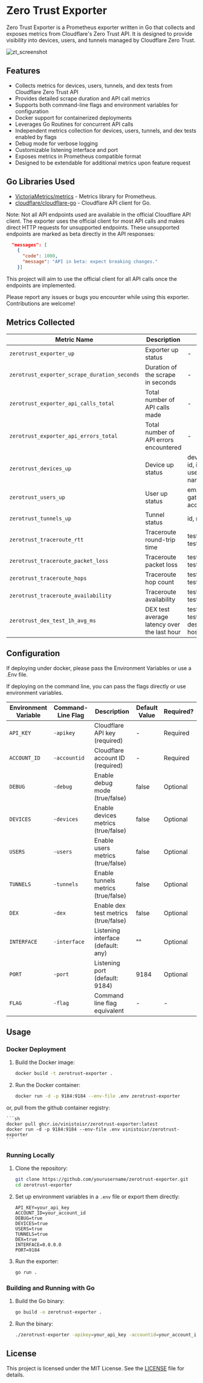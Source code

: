 # Zero Trust Exporter

Zero Trust Exporter is a Prometheus exporter written in Go that collects and exposes metrics from Cloudflare's Zero Trust API. It is designed to provide visibility into devices, users, and tunnels managed by Cloudflare Zero Trust.

![zt_screenshot](https://github.com/vinistoisr/zerotrust-exporter/assets/36953653/2fb37d62-d731-4ddc-a61a-726db326ec23)

## Features

- Collects metrics for devices, users, tunnels, and dex tests from Cloudflare Zero Trust API
- Provides detailed scrape duration and API call metrics
- Supports both command-line flags and environment variables for configuration
- Docker support for containerized deployments
- Leverages Go Routines for concurrent API calls
- Independent metrics collection for devices, users, tunnels, and dex tests enabled by flags
- Debug mode for verbose logging
- Customizable listening interface and port
- Exposes metrics in Prometheus compatible format
- Designed to be extendable for additional metrics upon feature request

## Go Libraries Used

- [VictoriaMetrics/metrics](https://github.com/VictoriaMetrics/metrics) - Metrics library for Prometheus.
- [cloudflare/cloudflare-go](https://github.com/cloudflare/cloudflare-go) - Cloudflare API client for Go.

Note: Not all API endpoints used are available in the official Cloudflare API client. The exporter uses the official client for most API calls and makes direct HTTP requests for unsupported endpoints. These unsupported endpoints are marked as beta directly in the API responses:

```json
  "messages": [
    {
      "code": 1000,
      "message": "API in beta: expect breaking changes."
    }]
```

This project will aim to use the official client for all API calls once the endpoints are implemented.

Please report any issues or bugs you encounter while using this exporter. Contributions are welcome!

## Metrics Collected

| Metric Name                                          | Description                                     | Labels                                     | Type      |
| ---------------------------------------------------- | ----------------------------------------------- | ------------------------------------------ | --------- |
| `zerotrust_exporter_up`                              | Exporter up status                              | -                                          | Gauge     |
| `zerotrust_exporter_scrape_duration_seconds`         | Duration of the scrape in seconds               | -                                          | Histogram |
| `zerotrust_exporter_api_calls_total`                 | Total number of API calls made                  | -                                          | Counter   |
| `zerotrust_exporter_api_errors_total`                | Total number of API errors encountered          | -                                          | Counter   |
| `zerotrust_devices_up`                           | Device up status                                     | device_type, id, ip, user_id, user_email, name | Gauge     |
| `zerotrust_users_up`                                  | User up status                                   | email, id, gateway_seat, access_seat         | Gauge     |
| `zerotrust_tunnels_up`                           | Tunnel status                                      | id, name                                        | Gauge     |
| `zerotrust_traceroute_rtt`                           | Traceroute round-trip time                      | test_id, test_name                          | Gauge     |
| `zerotrust_traceroute_packet_loss`                  | Traceroute packet loss                          | test_id, test_name                           | Gauge     |
| `zerotrust_traceroute_hops`                         | Traceroute hop count                            | test_id, test_name               | Gauge     |
| `zerotrust_traceroute_availability`                 | Traceroute availability                         | test_id, test_name                          | Gauge     |
| `zerotrust_dex_test_1h_avg_ms`                     | DEX test average latency over the last hour     | test_id, test_name, description, host, kind   |  Gauge     |

## Configuration

If deploying under docker, please pass the Environment Variables or use a .Env file.

If deploying on the command line, you can pass the flags directly or use environment variables.

| Environment Variable      | Command-Line Flag | Description                    | Default Value | Required?         |
| ------------- | ------------- | ---------------------------------------------- | ------------- | -------------     |
| `API_KEY`     | `-apikey`     | Cloudflare API key (required)                  | -             | Required          |
| `ACCOUNT_ID`  | `-accountid`  | Cloudflare account ID (required)               | -             | Required          |
| `DEBUG`       | `-debug`      | Enable debug mode (true/false)                 | false         | Optional          |
| `DEVICES`     | `-devices`    | Enable devices metrics (true/false)            | false         | Optional          |
| `USERS`       | `-users`      | Enable users metrics (true/false)              | false         | Optional          |
| `TUNNELS`     | `-tunnels`    | Enable tunnels metrics (true/false)            | false         | Optional          |
| `DEX`         | `-dex`        | Enable dex test metrics (true/false)           | false         | Optional          |
| `INTERFACE`   | `-interface`  | Listening interface (default: any)             | ""            | Optional          |
| `PORT`        | `-port`       | Listening port (default: 9184)                 | 9184          | Optional          |
| `FLAG`        | `-flag`       | Command line flag equivalent                   | -             | -                 |

## Usage

### Docker Deployment

1. Build the Docker image:

    ```sh
    docker build -t zerotrust-exporter .
    ```

2. Run the Docker container:

    ```sh
    docker run -d -p 9184:9184 --env-file .env zerotrust-exporter
    ```

or, pull from the github container registry:

    ```sh
    docker pull ghcr.io/vinistoisr/zerotrust-exporter:latest
    docker run -d -p 9184:9184 --env-file .env vinistoisr/zerotrust-exporter
    ```

### Running Locally

1. Clone the repository:

    ```sh
    git clone https://github.com/yourusername/zerotrust-exporter.git
    cd zerotrust-exporter
    ```

2. Set up environment variables in a `.env` file or export them directly:

    ```plaintext
    API_KEY=your_api_key
    ACCOUNT_ID=your_account_id
    DEBUG=true
    DEVICES=true
    USERS=true
    TUNNELS=true
    DEX=true
    INTERFACE=0.0.0.0
    PORT=9184
    ```

3. Run the exporter:

    ```sh
    go run .
    ```

### Building and Running with Go

1. Build the Go binary:

    ```sh
    go build -o zerotrust-exporter .
    ```

2. Run the binary:

    ```sh
    ./zerotrust-exporter -apikey=your_api_key -accountid=your_account_id -debug=true -devices=true -users=true -tunnels=true -dex=true -interface=0.0.0.0 -port=9184
    ```

## License

This project is licensed under the MIT License. See the [LICENSE](LICENSE) file for details.
